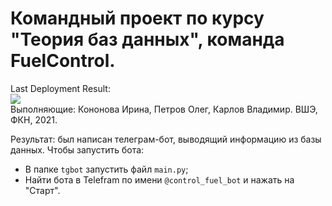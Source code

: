 # Командный проект по курсу "Теория баз данных", команда FuelControl.
Last Deployment Result:<br><img src="https://github.com/github/database-theory-proj/actions/workflows/action.yml/badge.svg"><br>
Выполняющие: Кононова Ирина, Петров Олег, Карлов Владимир. ВШЭ, ФКН, 2021.

Результат: был написан телеграм-бот, выводящий информацию из базы данных.
Чтобы запустить бота:
* В папке `tgbot` запустить файл `main.py`;
* Найти бота в Telefram по имени `@control_fuel_bot` и нажать на "Старт".
